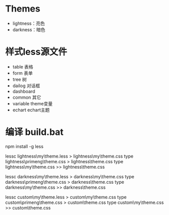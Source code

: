 # Themes
- lightness：亮色
- darkness：暗色

# 样式less源文件
- table 表格
- form 表单
- tree 树
- dailog 对话框
- dashboard
- common 其它
- variable theme变量
- echart echart主题

# 编译 build.bat
npm install -g less

lessc lightness\my\theme.less > lightness\my\theme.css
type lightness\primeng\theme.css > lightness\theme.css
type lightness\my\theme.css >> lightness\theme.css

lessc darkness\my\theme.less > darkness\my\theme.css
type darkness\primeng\theme.css > darkness\theme.css
type darkness\my\theme.css >> darkness\theme.css

lessc custom\my\theme.less > custom\my\theme.css
type custom\primeng\theme.css > custom\theme.css
type custom\my\theme.css >> custom\theme.css